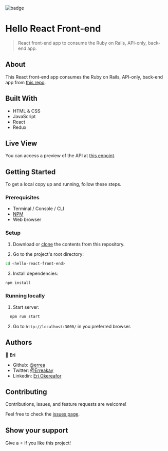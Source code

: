 ![badge](https://img.shields.io/badge/Microverse-blueviolet)

# Hello React Front-end

> React front-end app to consume the Ruby on Rails, API-only, back-end app.

## About

This React front-end app consumes the Ruby on Rails, API-only, back-end app from [this repo](https://github.com/errea/Rails-back-end-HelloApp).

## Built With

- HTML & CSS
- JavaScript
- React
- Redux

## Live View

You can access a preview of the API at [this enpoint](https://shielded-waters-51364.herokuapp.com/api/v1/random-greeting).

## Getting Started

To get a local copy up and running, follow these steps.

### Prerequisites

- Terminal / Console / CLI
- [NPM](https://docs.npmjs.com/downloading-and-installing-node-js-and-npm)
- Web browser

### Setup

1. Download or [clone](https://github.com/errea/React-frontend-HelloApp.git) the contents from this repository.
  
2. Go to the project's root directory:
``` bash
cd <hello-react-front-end>
```
3. Install dependencies:
``` bash
npm install
```

### Running locally

1. Start server:

``` bash
  npm run start
```

2. Go to `http://localhost:3000/` in you preferred browser.

## Authors

👤 **Eri**

- Github: [@errea](https://github.com/errea)
- Twitter: [@Erreakay](https://github.com/errea)
- Linkedin: [Eri Okereafor](https://www.linkedin.com/in/eri-ngozi-okereafor/)
## Contributing

Contributions, issues, and feature requests are welcome!

Feel free to check the [issues page](../../issues/).

## Show your support

Give a ⭐️ if you like this project!